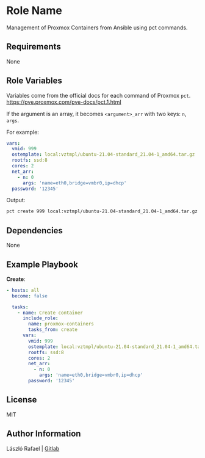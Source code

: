 Role Name
=========

Management of Proxmox Containers from Ansible using pct commands.

Requirements
------------

None

Role Variables
--------------

Variables come from the official docs for each command of Proxmox `pct`.  
https://pve.proxmox.com/pve-docs/pct.1.html 

If the argument is an array, it becomes `<argument>_arr` with
two keys: `n`, `args`.

For example:

```yml
vars:
  vmid: 999
  ostemplate: local:vztmpl/ubuntu-21.04-standard_21.04-1_amd64.tar.gz
  rootfs: ssd:8
  cores: 2
  net_arr:
    - n: 0
      args: 'name=eth0,bridge=vmbr0,ip=dhcp'
  password: '12345'
```

Output:

```bash
pct create 999 local:vztmpl/ubuntu-21.04-standard_21.04-1_amd64.tar.gz --rootfs ssd:8 --cores 2 --net0 name=eth0,bridge=vmbr0,ip=dhcp --password 12345
```


Dependencies
------------

None

Example Playbook
----------------


**Create**:

```yml
- hosts: all
  become: false

  tasks:
    - name: Create container
      include_role:
        name: proxmox-containers
        tasks_from: create
      vars:
        vmid: 999
        ostemplate: local:vztmpl/ubuntu-21.04-standard_21.04-1_amd64.tar.gz
        rootfs: ssd:8
        cores: 2
        net_arr:
          - n: 0
            args: 'name=eth0,bridge=vmbr0,ip=dhcp'
        password: '12345'
```
License
-------

MIT

Author Information
------------------

László Rafael | [Gitlab](https://gitlab.com/rlacko58)
